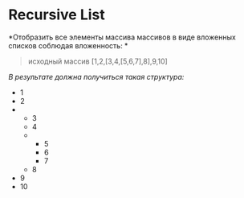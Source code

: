 # Recursive List

*Отобразить все элементы массива массивов в виде вложенных списков соблюдая вложенность: *

> исходный массив [1,2,[3,4,[5,6,7],8],9,10]

_В результате должна получиться такая структура:_

<ul>
    <li>1</li>
    <li>2</li>
    <li>
        <ul>
            <li>3</li>
            <li>4</li>
            <li>
                <ul>
                    <li>5</li>
                    <li>6</li>
                    <li>7</li>
               </ul>
            </li>
            <li>8</li>
       </ul>
    </li>
    <li>9</li>
    <li>10</li>
</ul>